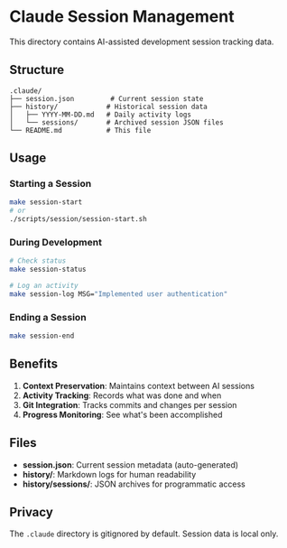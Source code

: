 # Claude Session Management

This directory contains AI-assisted development session tracking data.

## Structure

```
.claude/
├── session.json         # Current session state
├── history/            # Historical session data
│   ├── YYYY-MM-DD.md   # Daily activity logs
│   └── sessions/       # Archived session JSON files
└── README.md           # This file
```

## Usage

### Starting a Session
```bash
make session-start
# or
./scripts/session/session-start.sh
```

### During Development
```bash
# Check status
make session-status

# Log an activity
make session-log MSG="Implemented user authentication"
```

### Ending a Session
```bash
make session-end
```

## Benefits

1. **Context Preservation**: Maintains context between AI sessions
2. **Activity Tracking**: Records what was done and when
3. **Git Integration**: Tracks commits and changes per session
4. **Progress Monitoring**: See what's been accomplished

## Files

- **session.json**: Current session metadata (auto-generated)
- **history/**: Markdown logs for human readability
- **history/sessions/**: JSON archives for programmatic access

## Privacy

The `.claude` directory is gitignored by default. Session data is local only.